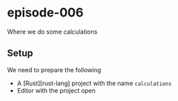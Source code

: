 # episode-006
Where we do some calculations

## Setup
We need to prepare the following

* A [Rust][rust-lang] project with the name `calculations`
* Editor with the project open